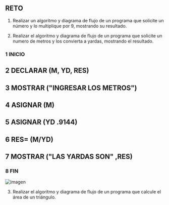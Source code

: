 ## RETO
1. Realizar un algoritmo y diagrama de flujo de un programa que solicite un número y lo multiplique por 9, mostrando su resultado.
   
    

2. Realizar el algoritmo y diagrama de flujo de un programa que solicite un numero de metros y los convierta a yardas, mostrando el resultado.

### 1 INICIO
## 2 DECLARAR (M, YD, RES)
## 3 MOSTRAR ("INGRESAR LOS METROS")
## 4 ASIGNAR (M)
## 5 ASIGNAR (YD .9144)
## 6 RES= (M/YD)
## 7 MOSTRAR ("LAS YARDAS SON" ,RES)
### 8 FIN

![imagen](https://user-images.githubusercontent.com/104279743/167272253-db37c74e-0793-4065-b4ea-aa498810675a.png)

      
    


3. Realizar el algoritmo y diagrama de flujo de un programa que calcule el área de un triángulo.

 








